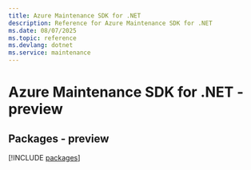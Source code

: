 ```yaml
---
title: Azure Maintenance SDK for .NET
description: Reference for Azure Maintenance SDK for .NET
ms.date: 08/07/2025
ms.topic: reference
ms.devlang: dotnet
ms.service: maintenance
---
```

# Azure Maintenance SDK for .NET - preview
## Packages - preview
[!INCLUDE [packages](maintenance-index.md)]